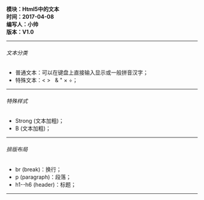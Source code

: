 <!doctype html>
<html>
	<header>
		<title>Html5中的文本</title>
		<meta charset="utf-8"></meta>
		<style></style>
		<script></script>
	</header>
	<body>
		<div>
			<strong>
				模块：Html5中的文本</br>
				时间：2017-04-08</br>
				编写人：小帅</br>
				版本：V1.0
			</strong>
		</div>
		<div>
			<hr>
			<h6>文本分类</h6>
			<ul>
				<li>普通文本：可以在键盘上直接输入显示或一般拼音汉字；</li>
				<li>特殊文本：&lt; &gt; &nbsp; &amp; &quot; &times; &divide;； </li>
			</ul>
			<hr>
			<h6>特殊样式</h6>
			<ul>
				<li> Strong (文本加粗)；</li>
				<li> B (文本加粗)；</li>
			</ul>
			<hr>
			<h6>排版布局</h6>
			<ul>
				<li>br (break)：换行；</li>
				<li>p (paragraph)：段落；</li>
				<li>h1--h6 (header)：标题；</li>
			</ul>
			<hr>
		</div>
	<body>
<html>

